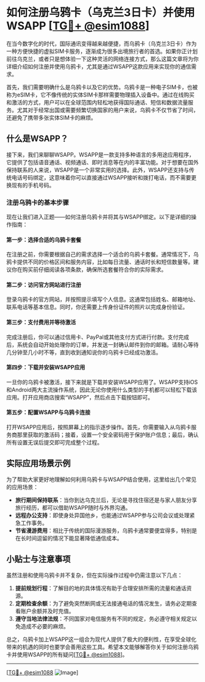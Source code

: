 # 如何注册乌鸦卡（乌克兰3日卡）并使用WSAPP [[TG💪+ @esim1088](https://t.me/s/esim1088)]

在当今数字化的时代，国际通讯变得越来越便捷，而乌鸦卡（乌克兰3日卡）作为一种方便快捷的虚拟SIM卡服务，逐渐成为很多出境旅行者的首选。如果你正计划前往乌克兰，或者只是想体验一下这种灵活的网络连接方式，那么这篇文章将为你详细介绍如何注册并使用乌鸦卡，尤其是通过WSAPP这款应用来实现你的通信需求。

首先，我们需要明确什么是乌鸦卡以及它的优势。乌鸦卡是一种电子SIM卡，也被称为eSIM卡，它不像传统的实体SIM卡那样需要物理插入设备中。通过在线购买和激活的方式，用户可以在全球范围内轻松地获得国际通话、短信和数据流量服务。尤其对于经常出国或需要频繁切换国家的用户来说，乌鸦卡不仅节省了时间，还避免了携带多张实体SIM卡的麻烦。

## 什么是WSAPP？

接下来，我们来聊聊WSAPP。WSAPP是一款支持多种语言的多用途应用程序，它提供了包括语音通话、视频通话、即时消息等在内的丰富功能。对于想要在国外保持联系的人来说，WSAPP是一个非常实用的选择。此外，WSAPP还支持与传统电话号码绑定，这意味着你可以直接通过WSAPP接听和拨打电话，而不需要更换现有的手机号码。

### 注册乌鸦卡的基本步骤

现在让我们进入正题——如何注册乌鸦卡并将其与WSAPP绑定。以下是详细的操作指南：

#### 第一步：选择合适的乌鸦卡套餐
在注册之前，你需要根据自己的需求选择一个适合的乌鸦卡套餐。通常情况下，乌鸦卡提供不同的价格区间和服务内容，比如每日流量、通话时长和短信数量等。建议你在购买前仔细阅读各项条款，确保所选套餐符合你的实际需求。

#### 第二步：访问官方网站进行注册
登录乌鸦卡的官方网站，并按照提示填写个人信息。这通常包括姓名、邮箱地址、联系电话等基本信息。同时，你还需要上传身份证件的照片以完成身份验证。

#### 第三步：支付费用并等待激活
完成注册后，你可以通过信用卡、PayPal或其他支付方式进行付款。支付完成后，系统会自动开始处理你的订单，并发送一封确认邮件到你的邮箱。请耐心等待几分钟至几小时不等，直到收到通知说你的乌鸦卡已经成功激活。

#### 第四步：下载并安装WSAPP应用
一旦你的乌鸦卡被激活，接下来就是下载并安装WSAPP应用了。WSAPP支持iOS和Android两大主流操作系统，因此无论你使用什么类型的手机都可以轻松下载该应用。打开应用商店搜索“WSAPP”，然后点击下载按钮即可。

#### 第五步：配置WSAPP与乌鸦卡连接
打开WSAPP应用后，按照屏幕上的指示逐步操作。首先，你需要输入从乌鸦卡服务商那里获取的激活码；接着，设置一个安全密码用于保护账户信息；最后，确认所有设置无误后提交即可完成整个过程。

## 实际应用场景示例

为了帮助大家更好地理解如何利用乌鸦卡与WSAPP结合使用，这里给出几个常见的应用场景：

- **旅行期间保持联系**：当你到达乌克兰后，无论是寻找住宿还是与家人朋友分享旅行经历，都可以借助WSAPP随时与外界沟通。
- **远程办公支持**：即使身处异国他乡，也能通过WSAPP参与公司会议或处理紧急工作事务。
- **节省漫游费用**：相比于传统的国际漫游服务，乌鸦卡通常要便宜得多，特别是在长时间逗留的情况下能显著降低通信成本。

## 小贴士与注意事项

虽然注册和使用乌鸦卡并不复杂，但在实际操作过程中仍需注意以下几点：

1. **提前规划行程**：了解目的地的具体情况有助于合理安排所需的流量和通话资源。
2. **定期检查余额**：为了避免突然断网或无法接通电话的情况发生，请务必定期查看账户余额并及时充值。
3. **遵守当地法律法规**：不同国家对电信服务有不同的规定，务必遵守相关规定以免造成不必要的麻烦。

总之，乌鸦卡加上WSAPP这一组合为现代人提供了极大的便利性，在享受全球化带来的机遇的同时也要学会善用这些工具。希望本文能够解答你关于如何注册乌鸦卡并使用WSAPP的所有疑问[[TG💪+ @esim1088](https://t.me/s/esim1088)]。

---

[[TG💪+ @esim1088](https://t.me/s/esim1088) ![Image](https://i.postimg.cc/4NQfJmqS/Snipaste-2025-05-13-00-14-12.png)]